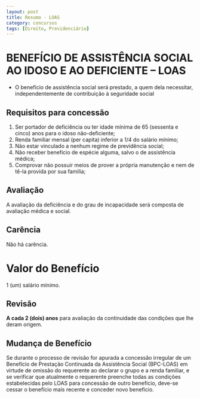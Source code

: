 ```yaml
---
layout: post
title: Resumo - LOAS
category: concursos
tags: [Direito, Previdenciário]
---
```



# BENEFÍCIO DE ASSISTÊNCIA SOCIAL AO IDOSO E AO DEFICIENTE – LOAS

- O benefício de assistência social será prestado, a quem dela necessitar, independentemente de contribuição à seguridade social

## Requisitos para concessão


  1. Ser portador de deficiência ou ter idade mínima de 65 (sessenta e cinco) anos para o idoso não-­deficiente;
  2. Renda familiar mensal (per capita) inferior a 1/4 do salário mínimo;
  3. Não estar vinculado a nenhum regime de previdência social;
  4. Não receber benefício de espécie alguma, salvo o de assistência médica;
  5. Comprovar não possuir meios de prover a própria manutenção e nem de tê-­la provida por sua família;


## Avaliação

A avaliação da deficiência e do grau de incapacidade será composta de avaliação médica e social. 

## Carência

Não há carência.

# Valor do Benefício

1 (um) salário mínimo.

## Revisão

**A cada 2 (dois) anos** para avaliação da continuidade das condições que lhe deram origem.

## Mudança de Benefício

Se durante o processo de revisão for apurada a concessão irregular de um Benefício de Prestação Continuada da Assistência Social (BPC-­LOAS) em virtude de omissão do requerente ao declarar o grupo e a renda familiar, e se verificar que atualmente o requerente preenche todas as condições estabelecidas pelo LOAS para concessão de outro benefício, deve-­se cessar o benefício mais recente e conceder novo benefício.

